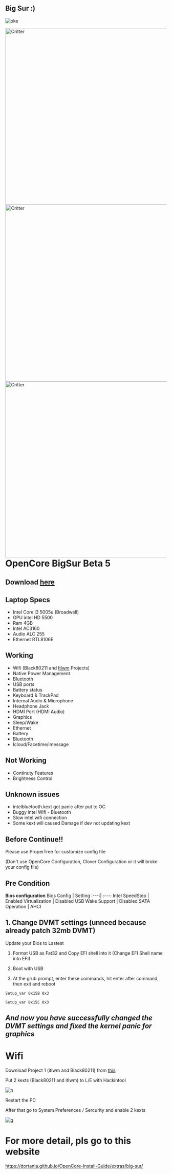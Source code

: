 ## Big Sur :)

![oke](https://user-images.githubusercontent.com/54585187/91719734-106c4280-ebc0-11ea-8292-a1e8b4e883e3.png)

<img align="right" src="https://user-images.githubusercontent.com/54585187/91718709-22e57c80-ebbe-11ea-9d2b-9820924de92f.png" alt="Critter" width="550">
<img align="right" src="https://user-images.githubusercontent.com/54585187/91719259-29c0bf00-ebbf-11ea-89d5-852852793dcb.png" alt="Critter" width="550">
<img align="right" src="https://user-images.githubusercontent.com/54585187/91719410-7c01e000-ebbf-11ea-8aef-e2b42c2d1c18.png" alt="Critter" width="550">

# OpenCore BigSur Beta 5

## Download [here](https://github.com/KhaiZeRoFX/OpenCore-Dell-inspiron-3458/releases "vv")
## Laptop Specs
- Intel Core i3 5005u (Broadwell)
- GPU intel HD 5500
- Ram 4GB
- Intel AC3160
- Audio ALC 255
- Ethernet RTL8106E
## Working
- Wifi (Black80211 and [Itlwm](https://github.com/zxystd/itlwm) Projects)
- Native Power Management
- Bluetooth
- USB ports
- Battery status
- Keyboard & TrackPad
- Internal Audio & Microphone
- Headphone Jack
- HDMI Port (HDMI Audio)
- Graphics
- Sleep/Wake
- Ethernet
- Battery
- Bluetooth
- Icloud/Facetime/imessage
## Not Working
- Continuty Features
- Brightness Control
## Unknown issues
- intelbluetooth.kext got panic after put to OC
- Buggy intel Wifi - Bluetooth
- Slow intel wifi connection
- Some kext will caused Damage if dev not updating kext 

## Before Continue!!

Please use ProperTree for customize config file

(Don't use OpenCore Configuration, Clover Configuration or it will broke your config file)

## Pre Condition

**Bios configuration**
Bios Config | Setting 
:---:| :---:
Intel SpeedStep | Enabled
Virtualization    | Disabled
USB Wake Support | Disabled
SATA Operation | AHCI

## 1. Change DVMT settings (unneed because already patch 32mb DVMT)

Update your Bios to Lastest

1. Format USB as Fat32 and Copy EFI shell into it (Change EFI Shell name into EFI)

2. Boot with USB

3. At the grub prompt, enter these commands, hit enter after command, then exit and reboot

  `Setup_var 0x15B 0x3`
  
  `Setup_var 0x15C 0x3`
  
  ## *And now you have successfully changed the DVMT settings and fixed the kernel panic for graphics*
  
  # Wifi
  
  Download Project 1 (itlwm and Black80211) from [this](https://www.youtube.com/watch?v=kHfUjJ2RkyU)
  
  Put 2 kexts (Black80211 and itlwm) to L/E with Hackintool
  
  ![h](https://user-images.githubusercontent.com/54585187/91720558-87eea180-ebc1-11ea-8026-57c8fb5dc0d0.png)
  
  Restart the PC
  
  After that go to System Preferences / Sercurity and enable 2 kexts
  
  ![g](https://user-images.githubusercontent.com/54585187/91720730-cf752d80-ebc1-11ea-99e3-a6d99ab3d7d4.png)
  
  # For more detail, pls go to this website
  
  https://dortania.github.io/OpenCore-Install-Guide/extras/big-sur/
